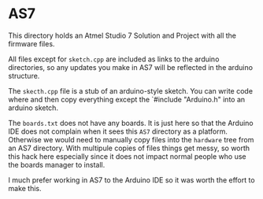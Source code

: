 # AS7

This directory holds an Atmel Studio 7 Solution and Project with all the firmware files.

All files except for `sketch.cpp` are included as links to the arduino directories, so any updates you make in AS7 will be reflected in the arduino structure.

The `skecth.cpp` file is a stub of an arduino-style sketch. You can write code where and then copy everything except the `#include "Arduino.h" into an arduino sketch.

The `boards.txt` does not have any boards. It is just here so that the Arduino IDE does not complain when it sees this `AS7` directory as a platform. Otherwise we would need to manually copy files into the `hardware` tree from an AS7 directory. With multipule copies of files things get messy, so worth this hack here especially since it does not impact normal people who use the boards manager to install.

I much prefer working in AS7 to the Arduino IDE so it was worth the effort to make this. 
